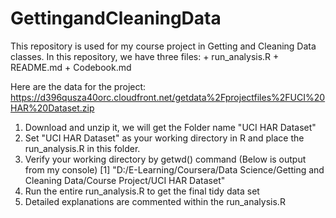 # GettingandCleaningData
This repository is used for my course project in Getting and Cleaning Data classes.
In this repository, we have three files:
	+ run_analysis.R
	+ README.md
	+ Codebook.md

Here are the data for the project:
https://d396qusza40orc.cloudfront.net/getdata%2Fprojectfiles%2FUCI%20HAR%20Dataset.zip 

1. Download and unzip it, we will get the Folder name "UCI HAR Dataset"
2. Set "UCI HAR Dataset" as your working directory in R and place the run_analysis.R in this folder.
3. Verify your working directory by getwd() command (Below is output from my console)
	[1] "D:/E-Learning/Coursera/Data Science/Getting and Cleaning Data/Course Project/UCI HAR Dataset"
4. Run the entire run_analysis.R to get the final tidy data set 
5. Detailed explanations are commented within the run_analysis.R
